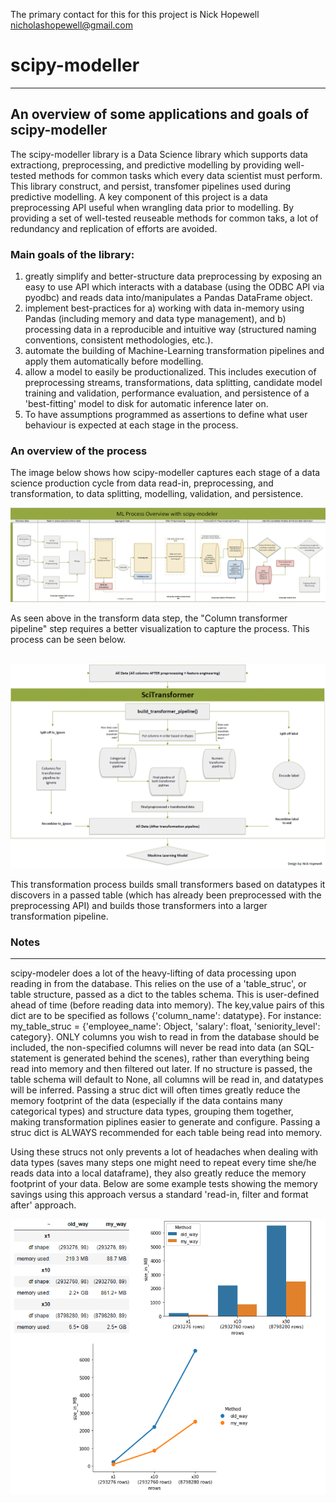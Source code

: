 The primary contact for this for this project is Nick Hopewell  
<nicholashopewell@gmail.com>    


# scipy-modeller  
--- 
An overview of some applications and goals of scipy-modeller
---
The scipy-modeller library is a Data Science library which supports data extractiong, preprocessing, and predictive modelling by providing well-tested methods for common tasks which every data scientist must perform. This library construct, and persist, transfomer pipelines used during predictive modelling. A key component of this project is a data preprocessing API useful when wrangling data prior to modelling. By providing a set of well-tested reuseable methods for common taks, a lot of redundancy and replication of efforts are avoided.
  
  
### Main goals of the library:  
1) greatly simplify and better-structure data preprocessing by exposing an easy to use API which interacts with a database (using the ODBC API via pyodbc) and reads data into/manipulates a Pandas DataFrame object.     
2) implement best-practices for a) working with data in-memory using Pandas (including memory and data type management), and b) processing data in a reproducible and intuitive way (structured naming conventions, consistent methodologies, etc.).
3) automate the building of Machine-Learning transformation pipelines and apply them automatically before modelling.    
4) allow a model to easily be productionalized. This includes execution of preprocessing streams, transformations, data splitting, candidate model training and validation, performance evaluation, and persistence of a 'best-fitting' model to disk for automatic inference later on.   
5) To have assumptions programmed as assertions to define what user behaviour is expected at each stage in the process. 


### An overview of the process  

The image below shows how scipy-modeller captures each stage of a data science production cycle from data read-in, preprocessing, and transformation, to data splitting, modelling, validation, and persistence. 

![](rmpics/2020-01-09-13-15-30-v2.PNG)
<br/>  

As seen above in the transform data step, the "Column transformer pipeline" step requires a better visualization to capture the process. This process can be seen below.   
<br/>  

![](rmpics/2020-01-09-13-18-44.png)  

This transformation process builds small transformers based on datatypes it discovers in a passed table (which has already been preprocessed with the preprocessing API) and builds those transformers into a larger transformation pipeline.  


### Notes  
--- 
scipy-modeler does a lot of the heavy-lifting of data processing upon reading in from the database. This relies on the use of a 'table_struc', or table structure, passed as a dict to the tables schema. This is user-defined ahead of time (before reading data into memory). The key,value pairs of this dict are to be specified as follows {'column_name': datatype}. For instance: my_table_struc = {'employee_name': Object, 'salary': float, 'seniority_level': category}. ONLY columns you wish to read in from the database should be included, the non-specified columns will never be read into data (an SQL-statement is generated behind the scenes), rather than everything being read into memory and then filtered out later. If no structure is passed, the table schema will default to None, all columns will be read in, and datatypes will be inferred. Passing a struc dict will often times greatly reduce the memory footprint of the data (especially if the data contains many categorical types) and structure data types, grouping them together, making transformation piplines easier to generate and configure. Passing a struc dict is ALWAYS recommended for each table being read into memory.

Using these strucs not only prevents a lot of headaches when dealing with data types (saves many steps one might need to repeat every time she/he reads data into a local dataframe), they also greatly reduce the memory footprint of your data. Below are some example tests showing the memory savings using this approach versus a standard 'read-in, filter and format after' approach.
  

![](rmpics/2020-01-15-10-48-51.png)



